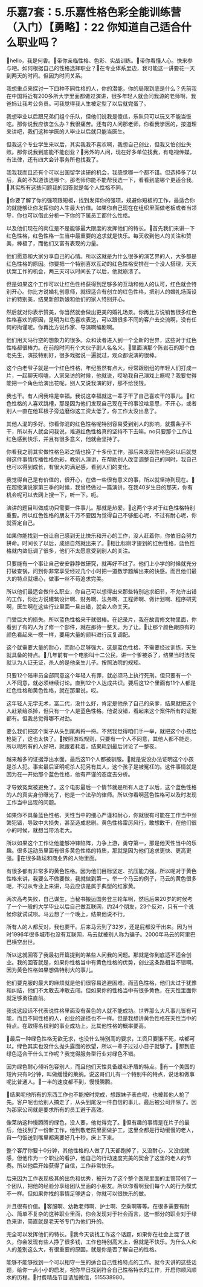 # 乐嘉7套：5.乐嘉性格色彩全能训练营（入门）【勇略】：22 你知道自己适合什么职业吗？

🎼hello，我是何香。🎼带你亲临性格、色彩、实战训练。🎼带你看懂人心。快来参与吧。如何根据自己的性格选择职业？🎼在专业体系里边，我可能这一讲要花一天到两天的时间。但因为时间关系。

我想重点来探讨一下四种不同性格的人，你的潜能，你的局限到底是什么？先前我在中国将近有200多所大学里面都做过演讲，很多年轻人就会问我源的老师啊，我爸妈让我考公务员。可我觉得我人生被定型了以后就完蛋了。

我想毕业以后跟兄弟们组个乐队，但他们说我是傻瓜，乐队只可以玩又不能当饭吃。那你说我应该怎么办？我很痛苦。还有的人问那老师，你看我学医的，按道理来讲吧，我们这种学医的人毕业以后就只能当医生。

但我这个专业学生来以后，其实我我不喜欢啊，我想自己创业，但我又怕创业失败。那你说我到底能不能创业？🎼另外的人问，现在好多单位找我，有电视传媒，有法律，还有四大会计事务所也找我了。

我我我而且还有个可以出国留学读研的机会，我感觉哪一个都不错。但选择多了以后，真的不知道该选哪个。那老师你能不能帮我选一下，看看到底哪个更适合我。🎼其实所有这些问题我的回答就是每个人性格不同。

🎼你要了解了你的强项跟短板，找到发挥你的强项，规避你短板的工作，最适合你的就能够让你发挥你的人生最大价值。如果你自己现在在组织里面做老板或者当领导，你也可以借此分析一下你的下属员工都什么性格。

以及他们现在的岗位是不是能够最大限度的发挥他们的特长。🎼首先我们来讲一下红色性格，红色性格一生当中最重要的追求就是快乐。每天收到他人的关注和赞美，棒极了，而他们又富有表现的力量。

他们愿意和大家分享自己的心情。所以这就是为什么很多的演艺界的人，大多都是红色性格的原因。你要把一个特别喜欢互动的红色性格安排在一个没人搭理，天天伏案工作的机会，两三天可以时间长了以后，他就崩溃了。

但是如果这个工作可以让红色性格获得到足够多的互动和他人的认可，红色就会特别开心。你比方说婚礼创意师，就很适合有创立的红色性格，把别人的婚礼场面设计的特别美，结果新郎新娘和他们的家人特别开心。

然后就对你表示赞美，你当然就会做出更美的婚礼场景。你再比方说销售很多红色性格喜欢的原因，是明为红色喜欢表达，可以跟很多不同的客户去交流啊，没有任何的拘谨呢。你再比方说作家、导演啊编剧啊。

他们用天马行空的想象力的很多。众和读者进入到一个全新的世界，这些对于红色性格都很棒力。在前段时间有个大伙子剧人名名义。🎼里面演那个陈岩石的那个白老先生，演技特别好，很多戏据说一遍就过，观众都说演的很棒。

这个白老爷子就是一个红色性格，年纪虽然有点大，经常跟剧组的年轻人们打成一片，一起聊天唠嗑，人家采访的时候，他就说，哎呦我自己演戏上瘾呢？我要觉得能把一个角色给演出花呢，别人又说我演的好，那不给我钱。

我也干。有人问我啥是幸福。我说这幸福就这一辈子干了自己喜欢干的事儿。🎼红色性格的人喜欢跳槽，那是因为他们发现自己现在干的事没啥意思，不开心，或者别人一直在他耳根子旁边磨你这工资太低了，你工作太没出息了。

其他人混的多好。你看你混的红色性格呢特别容易受到别人的影响，就撂条子不干，所以有人就会问我说，难道红色性格真的坚持不下去嘛。no只要那个工作让红色感到快乐，并且有很多意义，他就会坚持了。

你看我之前其实做性格色彩之情也换了十多份工作。那后来发现性格色彩以后就觉得这件事情传播性格色彩，教别人演讲，在帮助别人改变调整自己的同时，我自己也可以得到成长，有很大的满足感，看到人们的变化。

我觉得自己是有价值的，很开心，在做一些很有意义的事，所以就坚持到现在。🎼在超级演说家第三季的时候，我曾经做过一篇演讲，在我40岁生日的那天，你有机会呢可以去网上搜一下，听一下。呃。

演讲的题目叫做成功只需要一件事儿。那就是热爱。🎼这两个字对于红色性格特别重要。所以红色性格的朋友千万不要因为觉得自己不够细心呢，不过有耐心呢，你就否定自己。

如果你能找到一份让自己感到无比快乐和开心的工作，没人赶着你，你依旧会努力拼命。时间长了以后，成绩自然就出来了。🎼相比标刚才提到的红色性格，蓝色性格就内敛低调了很多，他们不太愿意受到别人的关注。

只要能有一个事让自己安安静静做研究，就再好不过了。他们上小学的时候就充分打破查锅，问到你非常享受经过几个小时把一道数学题解出来的快感。而且他们最大的特点就细心，做事一丝不苟追求完美。

所以他们最适合做什么职业，你自己可以想得出来那些特别追求细节，不允许出错的工作，你比方说建筑设计啊、财务啊、法务啊、工程师啊、做计划啊、程序研究啊，医生啊在这些行业里面一旦出错，就会人命关天。

门受巨大的损失。所以蓝色性格来干就很棒。在纪录片，我在故宫修文物里面，你看到了有的人为了修一个部件，就在那待一整天。为了让。🎼让那个颜色跟原有的颜色看起来一模一样，要用大量的颜料进行反复调配。

这个就需要大量的耐心，而耐心足够强大，这是蓝色性格，不需要经过训练，天生就具备的特点。🎼几年前有一个电影叫十二公民，讲一个爹被杀了，结果当时法院就认为人证无证，杀人的是他亲生儿子。按照法院的规矩。

只要12个陪审员全部同意这个年轻人有罪，就必须马上执行死刑。但只要有一个人不同意，就必须继续讨论。直到12个人达成共识。要后这12个里面有11个人都是红色性格和黄色性格，就在那里说，哎。

这年轻人无学无术，富二代，没什么好，肯定是他杀了自己的亲爹，结果就把这个人赶紧给杀掉，但只有一个人是蓝色性格。他说没错，看起来这个案件所有的证据都有。但我总觉得哪不对劲。

要么我们把这个案子从头到尾再捋一捋。不然我觉得咱们手一举，就把这个小孩给枪毙了，这也太快了。🎼按照游戏规则，只要有一个人不同意，其他人都不能走。所以呢所有的人好吧，就跟着耗着，结果耗到最后讨论了一整夜。

越来越多的证据浮出水面。最后这11个人都被驯服。🎼就是说没办法证明这个小孩是杀人犯。事实最后证明呢杀人犯另有其人，这个孩子是被冤枉的。这件事情就是因为在一开始那个蓝色性格，他有严谨的态度去分析。

才导致冤案被避免了。这个电影最后一个情节就是所有人走了以后，这个蓝色性格的人的真实身份曝光了，他是一个法孕的律师。所以你看啊蓝色性格可以及时发现工作当中出现的问题。

如果你不具备蓝色性格、天性当中的细心严谨和耐心，你就很有可能在工作当中频繁犯错，导致中大损失，甚至造成悲剧。黄色性格雷厉风行，敢想敢干，在他们很小的时候，就想当带汤老大。

所以如果这个工作让他能够冲锋陷阵，力争上游，勇夺第一，那是他天性当中的乐趣。很多运动员里面有很多黄色性格的特质，那就是因为他们追求更快、更高更强。🎼在很多政坛和商业界的人物里面。

有很多都有非常多的黄色性格。因为他们目标坚定、抗压能力强。所以呢对于黄色性格来讲，我要么不做要做，我就做到第一。举一个马云的例子，马云的黄色很多呃，不过从专业上来讲，马云应该是属于典型的红家黄。

两次高考失败，自己谋生，当秘书搬运国务登三轮车啊，然后后来20岁的时候考了一个一般的大学毕业以后自己做互联网，约24个朋友，23个反对，只有一个说候你就试试呗。马云想了一个晚上，结果他说不行。

所有人的人都反对，我也要干。后来马云到了32岁，还是屁都没干出来。因为当时1996年很多城市也没有互联网，马云就被别人称为骗子。2000年马云的阿里巴巴横空出世。

所以这就回答了我最初开篇提到的某些人问我的问题。那就是你到底适不适合创业。我的回答就是，如果你性格当中有黄色性格的优势，创业这条路相当不错啊。因为黄色性格如果想做特别大的事儿。

他们要克服的最大的麻烦就是他们很容易逃避困难。而蓝色性格，他们太过于犹豫和纠结，他们不太敢去冲敢去闯。但如果你的性格当中有很多黄色，在天性里面你就足够勇往直前。

我说这段话不代表说性格里面没有黄色的人就不能成功。世界那么大凡事儿皆有可能，而且不同性格的人，创业的途径也不一样。但是我想讲黄色性格在天性当中的特点。在取得名权利的事业成功上。比其他性格的概率要高。

🎼最后一种绿色性格无欲无求，也没什么特别高的要求，工资只要饿不死，啥都可以。绿色其实也没什么抛头露面的欲望，所以一辈子过过小日子就够了。🎼那到底绿色适合干什么工作呢？我觉得服务型行业对绿色不错。

因为绿色耐心倾听包容别人，而且他们天性具备缓和矛盾的特点。🎼有一个美国的短片只有9分钟，叫做缓慢的莱纳。说这哥们儿有一个特别牛的特点，说话和做事呢比普通人。🎼一半的速度都不到，慢慢腾腾。

🎼结果呢他所有的东西工作也不能按时完成，想跟妹子表白呢，也被其他人抢了先。客户呢也给别人搞走了，从头到尾没一件自信的事儿，最后被公司开除了。因为那家公司就是要求所有的员工避于高效。

像莱纳这种慢腾腾的绿色，没人要，他觉得完了。🎼但有趣的事情是在片子的最后，他找到了一份新工作，他到敬老院里面做护工，这里全都是行动缓慢的老人，舀一勺饭送到嘴里都需要好几十秒，床上下来。

整个客厅你要十0分钟，其他性格的人做了几天都跑掉了，又没耐心，又没成就感，但他作为一个职业的看护，他自己的行动速度完美的契合了这里的老人的节奏。所以他后开始获得了自信，工作非常快乐。

后来因为工作表现极其的出色和优秀，被升为了这个整个医院里面的主管带领了一个团队，把他的经验分享给团队里面的小朋友。所以你看啊我们每个人的行为模式不一样。但如果你找的事情足够适合，你就可以很快乐的做。

并且很有价值。🎼客服啊、幼教老师啊、护士啊、空乘啊等等。在很多需要有耐心、简单不复杂的这种职业里面，你会发现对于社会而言，这一部分的职业对于绿色来讲，简直就是老天爷专门为他们升的。

完全可以发挥他们的特长。🎼我今天谈找工作这个话题，如果你在社会上混了很久，你会发现有些人挣了很多钱，工作也特别高大上，但就是不快乐。为什么人和人的差别这么大，有很重要的原因，就是你是否了解自己的性格。

能够不能够找到一个可以相守一生的适合自己性格特点的工作。就今天讲的这些话题，给你一点小小的启发，祝你早日找到符合自己性格特长的工作，开启你顺风顺水的历程。🎼付费精品节目请加微信，515538980。

